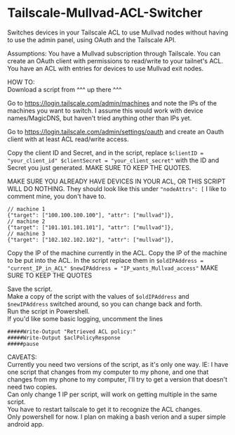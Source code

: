 # Tailscale-Mullvad-ACL-Switcher
Switches devices in your Tailscale ACL to use Mullvad nodes without having to use the admin panel, using OAuth and the Tailscale API.

Assumptions: You have a Mullvad subscription through Tailscale. You can create an OAuth client with permissions to read/write to your tailnet's ACL. You have an ACL with entries for devices to use Mullvad exit nodes.

HOW TO:</br>
Download a script from ^^^ up there ^^^

Go to https://login.tailscale.com/admin/machines and note the IPs of the machines you want to switch. I assume this would work with device names/MagicDNS, but haven't tried anything other than IPs yet.

Go to https://login.tailscale.com/admin/settings/oauth and create an Oauth client with at least ACL read/write access.

Copy the client ID and Secret, and in the script, replace `$clientID = "your_client_id" $clientSecret = "your_client_secret"` with the ID and Secret you just generated. MAKE SURE TO KEEP THE QUOTES.

MAKE SURE YOU ALREADY HAVE DEVICES IN YOUR ACL, OR THIS SCRIPT WILL DO NOTHING. They should look like this under `"nodeAttrs": [`
I like to comment mine, you don't have to.

```
// machine 1
{"target": ["100.100.100.100"], "attr": ["mullvad"]},
// machine 2
{"target": ["101.101.101.101"], "attr": ["mullvad"]},
// machine 3
{"target": ["102.102.102.102"], "attr": ["mullvad"]},
```

Copy the IP of the machine currently in the ACL. Copy the IP of the machine to be put into the ACL. In the script replace them in  `$oldIPAddress = "current_IP_in_ACL" $newIPAddress = "IP_wants_Mullvad_access"` MAKE SURE TO KEEP THE QUOTES

Save the script.</br>
Make a copy of the script with the values of  `$oldIPAddress` and `$newIPAddress` switched around, so you can change back and forth.</br>
Run the script in Powershell.</br>
If you'd like some basic logging, uncomment the lines 
```
#####Write-Output "Retrieved ACL policy:"
#####Write-Output $aclPolicyResponse
#####pause
```
CAVEATS:</br>
Currently you need two versions of the script, as it's only one way. IE: I have one script that changes from my computer to my phone, and one that changes from my phone to my computer, I'll try to get a version that doesn't need two copies.</br>
Can only change 1 IP per script, will work on getting multiple in the same script.</br>
You have to restart tailscale to get it to recognize the ACL changes.</br>
Only powershell for now. I plan on making a bash verion and a super simple android app.

